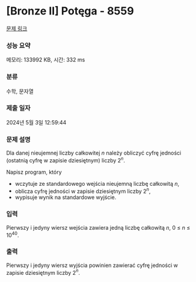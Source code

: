# [Bronze II] Potęga - 8559 

[문제 링크](https://www.acmicpc.net/problem/8559) 

### 성능 요약

메모리: 133992 KB, 시간: 332 ms

### 분류

수학, 문자열

### 제출 일자

2024년 5월 3일 12:59:44

### 문제 설명

<p>Dla danej nieujemnej liczby całkowitej <em>n</em> należy obliczyć cyfrę jedności (ostatnią cyfrę w zapisie dziesiętnym) liczby 2<sup><em>n</em></sup>.</p>

<p>Napisz program, który</p>

<ul>
	<li>wczytuje ze standardowego wejścia nieujemną liczbę całkowitą <em>n</em>,</li>
	<li>oblicza cyfrę jedności w zapisie dziesiętnym liczby 2<sup><em>n</em></sup>,</li>
	<li>wypisuje wynik na standardowe wyjście.</li>
</ul>

### 입력 

 <p>Pierwszy i jedyny wiersz wejścia zawiera jedną liczbę całkowitą <em>n</em>, 0 ≤ <em>n</em> ≤ 10<sup>40</sup>.</p>

### 출력 

 <p>Pierwszy i jedyny wiersz wyjścia powinien zawierać cyfrę jedności w zapisie dziesiętnym liczby 2<em><sup>n</sup></em>.</p>

